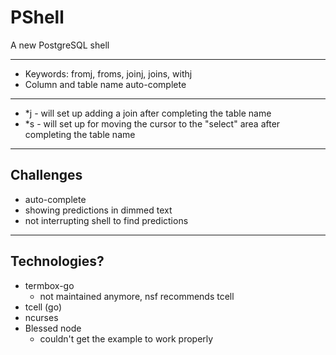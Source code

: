 # PShell
 
 A new PostgreSQL shell

 --------------------------

 * Keywords: fromj, froms, joinj, joins, withj
 * Column and table name auto-complete

 -------------------------

 * \*j - will set up adding a join after completing the table name
 * \*s - will set up for moving the cursor to the "select" area after completing the table name


 ------------------------

 ## Challenges

 * auto-complete
 * showing predictions in dimmed text
 * not interrupting shell to find predictions


 ------------------------

 ## Technologies?

* termbox-go
    - not maintained anymore, nsf recommends tcell
* tcell (go)
* ncurses
* Blessed node
    - couldn't get the example to work properly